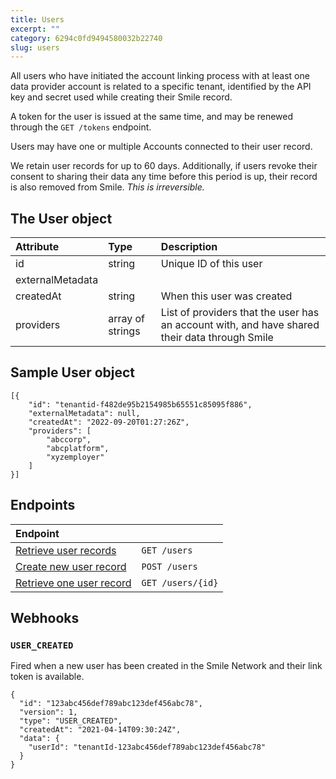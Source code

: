 ```yaml
---
title: Users  
excerpt: ""  
category: 6294c0fd9494580032b22740  
slug: users
---
```


All users who have initiated the account linking process with at least one data provider account is related to a specific tenant, identified by the API key and secret used while creating their Smile record.

A token for the user is issued at the same time, and may be renewed through the ``GET /tokens`` endpoint.

Users may have one or multiple Accounts connected to their user record.

We retain user records for up to 60 days. Additionally, if users revoke their consent to sharing their data any time before this period is up, their record is also removed from Smile. _This is irreversible._

## The User object

| Attribute  | Type   | Description                                                                                |
| :--------- | :----- | :----------------------------------------------------------------------------------------- |
| id | string | Unique ID of this user |
| externalMetadata | | |
| createdAt | string | When this user was created |
| providers | array of strings | List of providers that the user has an account with, and have shared their data through Smile |

## Sample User object

```
[{
    "id": "tenantid-f482de95b2154985b65551c85095f886",
    "externalMetadata": null,
    "createdAt": "2022-09-20T01:27:26Z",
    "providers": [
        "abccorp",
        "abcplatform",
        "xyzemployer"
    ]
}]
```

## Endpoints

| Endpoint                                                        |                      |
| :-------------------------------------------------------------- | :------------------- |
| [Retrieve user records](/reference/list-users-1)      | `GET /users`      |
| [Create new user record](/reference/create-user-1) | `POST /users` |
| [Retrieve one user record](/reference/get-user-1) | `GET /users/{id}` |

## Webhooks

### `USER_CREATED`

Fired when a new user has been created in the Smile Network and their link token is available.

```
{
  "id": "123abc456def789abc123def456abc78",
  "version": 1,
  "type": "USER_CREATED",
  "createdAt": "2021-04-14T09:30:24Z",
  "data": {
    "userId": "tenantId-123abc456def789abc123def456abc78"
  }
}
```